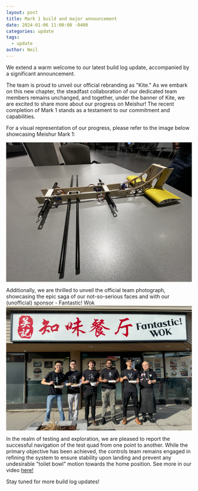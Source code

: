 ```yaml
---
layout: post
title: Mark 1 build and major announcement
date: 2024-01-06 11:00:00 -0400
categories: update
tags:
  - update
author: Neil
---
```


We extend a warm welcome to our latest build log update, accompanied by a significant announcement.

The team is proud to unveil our official rebranding as "Kite." As we embark on this new chapter, the steadfast collaboration of our dedicated team members remains unchanged, and together, under the banner of Kite, we are excited to share more about our progress on Meishur! The recent completion of Mark 1 stands as a testament to our commitment and capabilities.

For a visual representation of our progress, please refer to the image below showcasing Meishur Mark 1:

<img src="/assets/meishur-mark1.jpg" />


Additionally, we are thrilled to unveil the official team photograph, showcasing the epic saga of our not-so-serious faces and with our (unofficial) sponsor - Fantastic! Wok
<img src="/assets/Official_Capstone_Team.jpg" />

In the realm of testing and exploration, we are pleased to report the successful navigation of the test quad from one point to another. While the primary objective has been achieved, the controls team remains engaged in refining the system to ensure stability upon landing and prevent any undesirable "toilet bowl" motion towards the home position. See more in our video <a href="https://youtu.be/ADOGEUiQ-9M">here!</a>

Stay tuned for more build log updates!

<style>
img {
  display: block;
  margin-left: auto;
  margin-right: auto;
}
.center {
  text-align: center;
  font-style: italic;
}
</style>